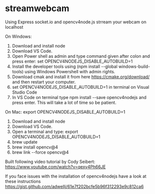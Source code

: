 # streamwebcam
Using Express socket.io and opencv4node.js strream your webcam on localhost

On Windows:
1. Download and install node
2. Download VS Code. 
3. Open Power shell as admin and type command given after colon and press enter:  set OPENCV4NODEJS_DISABLE_AUTOBUILD=1
4. Install the developer tools using (npm install --global windows-build-tools) using Windows Powershell with admin rights.
5. Download cmak and install it from here https://cmake.org/download/ and then restart your computer.
6. set OPENCV4NODEJS_DISABLE_AUTOBUILD=1 in terminal on Visual Studio Code
7. In VS Code on terminal type npm install --save opencv4nodejs and press enter. This will take a lot of time so be patient.

On Mac:
export OPENCV4NODEJS_DISABLE_AUTOBUILD=1
1. Download and install node
2. Download VS Code. 
3. Open a terminal and type: export OPENCV4NODEJS_DISABLE_AUTOBUILD=1
4. brew update
5. brew install opencv@4
6. brew link --force opencv@4


Built following video tutorial by Cody Seibert: https://www.youtube.com/watch?v=qexy4Ph66JE

If you face issues with the installation of opencv4nodejs have a look at these instructions https://gist.github.com/adwellj/61e7f202bcfe5b96f312293e9c812ca6
